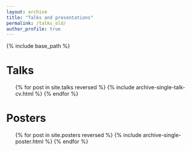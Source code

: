 ```yaml
---
layout: archive
title: "Talks and presentations"
permalink: /talks_old/
author_profile: true
---
```


{% include base_path %}
  
Talks
======
   <ul>{% for post in site.talks reversed %}
    {% include archive-single-talk-cv.html %}
  {% endfor %}</ul>
  
Posters
======


  <ul>{% for post in site.posters reversed %}
    {% include archive-single-poster.html %}
  {% endfor %}</ul>
  

